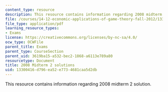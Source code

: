 ```yaml
---
content_type: resource
description: This resource contains information regarding 2008 midterm 2 solution.
file: /courses/14-12-economic-applications-of-game-theory-fall-2012/13300416d796ea52e7734681caa5d2db_MIT14_12F12_MT2_2008_sol.pdf
file_type: application/pdf
learning_resource_types:
- Exams
license: https://creativecommons.org/licenses/by-nc-sa/4.0/
ocw_type: OCWFile
parent_title: Exams
parent_type: CourseSection
parent_uid: 3619ba15-a532-bec2-1868-a6113e789a80
resourcetype: Document
title: 2008 Midterm 2 solutions
uid: 13300416-d796-ea52-e773-4681caa5d2db
---
```

This resource contains information regarding 2008 midterm 2 solution.